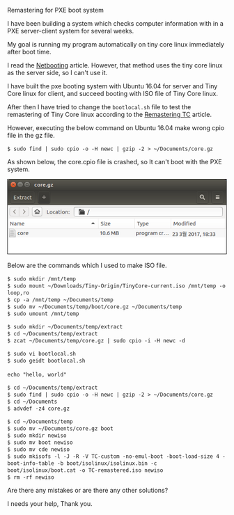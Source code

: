 Remastering for PXE boot system

I have been building a system which checks computer information with in a PXE server-client system for several weeks.

My goal is running my program automatically on tiny core linux immediately after boot time.

I read the [Netbooting](http://wiki.tinycorelinux.net/wiki:netbooting) article. However, that method uses the tiny core linux as the server side, so I can't use it.

I have built the pxe booting system with Ubuntu 16.04 for server and Tiny Core linux for client, and succeed booting with ISO file of Tiny Core linux.

After then I have tried to change the `bootlocal.sh` file to test the remastering of Tiny Core linux according to the [Remastering TC](http://wiki.tinycorelinux.net/wiki:remastering) article. 

However, executing the below command on Ubuntu 16.04 make wrong cpio file in the gz file. 

```
$ sudo find | sudo cpio -o -H newc | gzip -2 > ~/Documents/core.gz
```

As shown below, the core.cpio file is crashed, so It can't boot with the PXE system.

![Tiny Core Remastering Error](../assets/TinyCore/tiny-cpio-error.png)

Below are the commands which I used to make ISO file.

```
$ sudo mkdir /mnt/temp
$ sudo mount ~/Downloads/Tiny-Origin/TinyCore-current.iso /mnt/temp -o loop,ro
$ cp -a /mnt/temp ~/Documents/temp
$ sudo mv ~/Documents/temp/boot/core.gz ~/Documents/temp
$ sudo umount /mnt/temp
```

```
$ sudo mkdir ~/Documents/temp/extract
$ cd ~/Documents/temp/extract
$ zcat ~/Documents/temp/core.gz | sudo cpio -i -H newc -d
```

```
$ sudo vi bootlocal.sh
$ sudo geidt bootlocal.sh

echo "hello, world"
```

```
$ cd ~/Documents/temp/extract
$ sudo find | sudo cpio -o -H newc | gzip -2 > ~/Documents/core.gz
$ cd ~/Documents
$ advdef -z4 core.gz
```

```
$ cd ~/Documents/temp
$ sudo mv ~/Documents/core.gz boot
$ sudo mkdir newiso
$ sudo mv boot newiso
$ sudo mv cde newiso
$ sudo mkisofs -l -J -R -V TC-custom -no-emul-boot -boot-load-size 4 -boot-info-table -b boot/isolinux/isolinux.bin -c boot/isolinux/boot.cat -o TC-remastered.iso newiso
$ rm -rf newiso
```

Are there any mistakes or are there any other solutions?

I needs your help, Thank you.